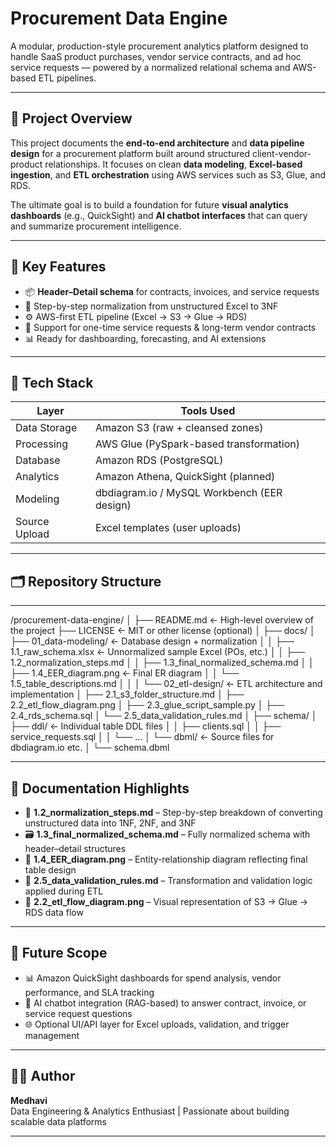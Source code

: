 # Procurement Data Engine

A modular, production-style procurement analytics platform designed to handle SaaS product purchases, vendor service contracts, and ad hoc service requests — powered by a normalized relational schema and AWS-based ETL pipelines.

---

## 📌 Project Overview

This project documents the **end-to-end architecture** and **data pipeline design** for a procurement platform built around structured client-vendor-product relationships. It focuses on clean **data modeling**, **Excel-based ingestion**, and **ETL orchestration** using AWS services such as S3, Glue, and RDS.

The ultimate goal is to build a foundation for future **visual analytics dashboards** (e.g., QuickSight) and **AI chatbot interfaces** that can query and summarize procurement intelligence.

---

## 🚀 Key Features

- 📦 **Header–Detail schema** for contracts, invoices, and service requests  
- 🧠 Step-by-step normalization from unstructured Excel to 3NF  
- ⚙️ AWS-first ETL pipeline (Excel → S3 → Glue → RDS)  
- 🧾 Support for one-time service requests & long-term vendor contracts  
- 📊 Ready for dashboarding, forecasting, and AI extensions

---

## 🧱 Tech Stack

| Layer       | Tools Used                                   |
|-------------|-----------------------------------------------|
| Data Storage | Amazon S3 (raw + cleansed zones)              |
| Processing   | AWS Glue (PySpark-based transformation)       |
| Database     | Amazon RDS (PostgreSQL)                       |
| Analytics    | Amazon Athena, QuickSight (planned)           |
| Modeling     | dbdiagram.io / MySQL Workbench (EER design)   |
| Source Upload | Excel templates (user uploads)               |

---

## 🗂 Repository Structure

---
/procurement-data-engine/
│
├── README.md                        ← High-level overview of the project
├── LICENSE                          ← MIT or other license (optional)
│
├── docs/
│   ├── 01_data-modeling/            ← Database design + normalization
│   │   ├── 1.1_raw_schema.xlsx      ← Unnormalized sample Excel (POs, etc.)
│   │   ├── 1.2_normalization_steps.md
│   │   ├── 1.3_final_normalized_schema.md
│   │   ├── 1.4_EER_diagram.png      ← Final ER diagram
│   │   └── 1.5_table_descriptions.md
│   │
│   └── 02_etl-design/               ← ETL architecture and implementation
│       ├── 2.1_s3_folder_structure.md
│       ├── 2.2_etl_flow_diagram.png
│       ├── 2.3_glue_script_sample.py
│       ├── 2.4_rds_schema.sql
│       └── 2.5_data_validation_rules.md
│
├── schema/
│   ├── ddl/                         ← Individual table DDL files
│   │   ├── clients.sql
│   │   ├── service_requests.sql
│   │   └── ...
│   └── dbml/                        ← Source files for dbdiagram.io etc.
│       └── schema.dbml



---

## 📖 Documentation Highlights

- 📄 **1.2_normalization_steps.md** – Step-by-step breakdown of converting unstructured data into 1NF, 2NF, and 3NF  
- 🗃️ **1.3_final_normalized_schema.md** – Fully normalized schema with header–detail structures  
- 🧭 **1.4_EER_diagram.png** – Entity-relationship diagram reflecting final table design  
- 🧪 **2.5_data_validation_rules.md** – Transformation and validation logic applied during ETL  
- 🔁 **2.2_etl_flow_diagram.png** – Visual representation of S3 → Glue → RDS data flow

---

## 🔭 Future Scope

- 📊 Amazon QuickSight dashboards for spend analysis, vendor performance, and SLA tracking  
- 🤖 AI chatbot integration (RAG-based) to answer contract, invoice, or service request questions  
- 🌐 Optional UI/API layer for Excel uploads, validation, and trigger management

---

## 🧑‍💻 Author

**Medhavi**  
Data Engineering & Analytics Enthusiast | Passionate about building scalable data platforms

---
